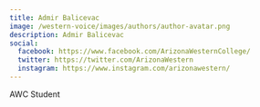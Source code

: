 ```yaml
---
title: Admir Balicevac
image: /western-voice/images/authors/author-avatar.png
description: Admir Balicevac
social:
  facebook: https://www.facebook.com/ArizonaWesternCollege/
  twitter: https://twitter.com/ArizonaWestern
  instagram: https://www.instagram.com/arizonawestern/
---
```


AWC Student